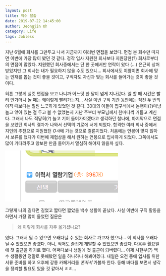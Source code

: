 ```yaml
---
layout: post
title: 백수 탈출
date: 2019-07-22 14:45:00
author: Jeongjin Oh
category: Life
tags: Jobless
---
```


지난 6월에 회사를 그만두고 나서 지금까지 여러번 면접을 보았다. 면접 본 회수만 따지면 이번에 가장 많이 봤던 것 같다. 정작 입사 지원한 회사보다 지원당한(?) 회사로부터의 면접이 많았다. 지원했던 회사중에서는 단 한 곳에서만 연락이 왔다 (...) 은근히 상처받았지만 그 회사는 내가 필요하지 않을 수도 있으니... 회사에서도 이왕이면 회사에 맞는 인재를 뽑는 것이 좋을 것이고, 구직자도 자신과 맞는 회사를 들어가는 것이 좋을 것이다.

혀튼 그렇게 실컷 면접을 보고 나니까 어느덧 한 달이 넘게 지나갔다. 일 할 때 시간은 빨리 안가더니 놀 때는 왜이렇게 빨리가는지... 사실 이번 구직 기간 동안에는 직전 두 번의 이직 때보다는 훨씬 느긋하게 있었던 것 같다. 30대의 아들이 집구석에서 놈팽이(?)마냥 놀고 앉아 있는 걸 두고 볼 수 없었는지 지난 주부터 부모님께서 한마디씩 거들고 계신다. 그래서 나도 적당히(?) 놀고 기어 들어가야겠다고 생각하던 찰나에, 마지막으로 면접을 보았던 회사의 결과가 나와서 선택의 기로에 서게 되었다. 합격한 여러 회사 중에서 지인의 추천으로 지원했던 *O사*에 가는 것으로 결론지었다. 처음에는 연봉이 맞지 않아서 보류를 했다가 이번에 재협상을 해서 원하는 연봉으로 입사하게 되었다. 그쪽에서도 많이 기다려주고 양보한 만큼 들어가서 열심히 해야지 않을까 싶다.

![396회의 조회](/images/2019-7-22-Escape-From-Jobless/1.png)

그렇게 나의 길다면 길었고 짧다면 짧았을 백수 생활이 끝났다. 사실 이번에 구직 활동을 하면서 가장 많이 들었던 질문은

> 왜 이렇게 회사를 자주 옮기셨나요?

였다. 그래서 될 수 있으면 오래다닐 수 있는 회사로 가고자 했으나... 이 회사를 오래다닐 수 있었으면 좋겠다. 아니, 적어도 즐겁게 개발할 수 있었으면 좋겠다. 다음주 월요일에 첫 출근을 하기로 했다. 어쩌다보니 생일에 첫 출근이 되버렸다... 이제 시한부(?) 백수 생활동안 정말로 못해봤던 일을 하나하나 해봐야겠다. 내일은 오전 중에 입사를 위한 서류 준비를 하고 오후에 강릉 카페거리를 *혼자서* 가볼까 한다. 동해 바다를 보면서 생각을 정리할 필요도 있을 것 같아서 ㅎㅎ...
